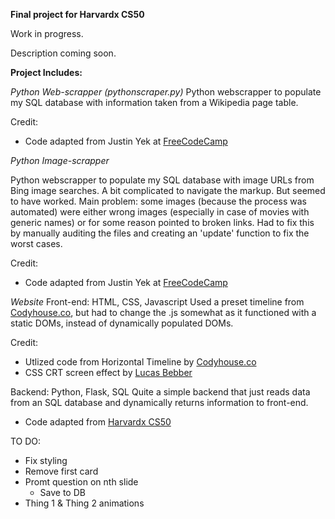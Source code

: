 **Final project for Harvardx CS50**

Work in progress.

Description coming soon.

**Project Includes:**

*Python Web-scrapper (pythonscraper.py)*
Python webscrapper to populate my SQL database with information taken from a Wikipedia page table.

Credit: 
* Code adapted from Justin Yek at [FreeCodeCamp](https://www.freecodecamp.org/news/how-to-scrape-websites-with-python-and-beautifulsoup-5946935d93fe/)

*Python Image-scrapper*

Python webscrapper to populate my SQL database with image URLs from Bing image searches. A bit complicated to navigate the markup. But seemed to have worked. Main problem: some images (because the process was automated) were either wrong images (especially in case of movies with generic names) or for some reason pointed to broken links. Had to fix this by manually auditing the files and creating an 'update' function to fix the worst cases. 

Credit: 
* Code adapted from Justin Yek at [FreeCodeCamp](https://www.freecodecamp.org/news/how-to-scrape-websites-with-python-and-beautifulsoup-5946935d93fe/)

*Website*
Front-end: HTML, CSS, Javascript
Used a preset timeline from  [Codyhouse.co](https://codyhouse.co/gem/horizontal-timeline/), but had to change the .js somewhat as it functioned with a static DOMs, instead of dynamically populated DOMs. 

Credit: 
* Utlized code from Horizontal Timeline by [Codyhouse.co](https://codyhouse.co/gem/horizontal-timeline/)
* CSS CRT screen effect by [Lucas Bebber](https://codepen.io/lbebber/pen/XJRdrV)


Backend: Python, Flask, SQL
Quite a simple backend that just reads data from an SQL database and dynamically returns information to front-end. 
* Code adapted from [Harvardx CS50](https://www.edx.org/course/cs50s-introduction-to-computer-science)

TO DO:
- Fix styling
- Remove first card
- Promt question on nth slide
  - Save to DB 
-  Thing 1 & Thing 2 animations